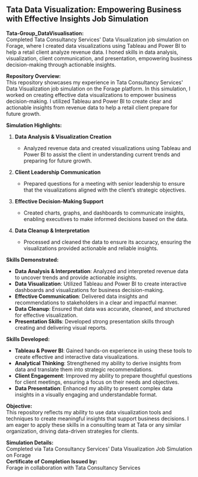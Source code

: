 ## Tata Data Visualization: Empowering Business with Effective Insights Job Simulation

**Tata-Group_DataVisualisation:** <br>
Completed Tata Consultancy Services' Data Visualization job simulation on Forage, where I created data visualizations using Tableau and Power BI to help a retail client analyze revenue data. I honed skills in data analysis, visualization, client communication, and presentation, empowering business decision-making through actionable insights.
  
**Repository Overview:**  
This repository showcases my experience in Tata Consultancy Services' Data Visualization job simulation on the Forage platform. In this simulation, I worked on creating effective data visualizations to empower business decision-making. I utilized Tableau and Power BI to create clear and actionable insights from revenue data to help a retail client prepare for future growth.

**Simulation Highlights:**

1. **Data Analysis & Visualization Creation**  
   - Analyzed revenue data and created visualizations using Tableau and Power BI to assist the client in understanding current trends and preparing for future growth.

2. **Client Leadership Communication**  
   - Prepared questions for a meeting with senior leadership to ensure that the visualizations aligned with the client’s strategic objectives.

3. **Effective Decision-Making Support**  
   - Created charts, graphs, and dashboards to communicate insights, enabling executives to make informed decisions based on the data.

4. **Data Cleanup & Interpretation**  
   - Processed and cleaned the data to ensure its accuracy, ensuring the visualizations provided actionable and reliable insights.

**Skills Demonstrated:**  
- **Data Analysis & Interpretation**: Analyzed and interpreted revenue data to uncover trends and provide actionable insights.
- **Data Visualization**: Utilized Tableau and Power BI to create interactive dashboards and visualizations for business decision-making.
- **Effective Communication**: Delivered data insights and recommendations to stakeholders in a clear and impactful manner.
- **Data Cleanup**: Ensured that data was accurate, cleaned, and structured for effective visualization.
- **Presentation Skills**: Developed strong presentation skills through creating and delivering visual reports.

**Skills Developed:**  
- **Tableau & Power BI**: Gained hands-on experience in using these tools to create effective and interactive data visualizations.
- **Analytical Thinking**: Strengthened my ability to derive insights from data and translate them into strategic recommendations.
- **Client Engagement**: Improved my ability to prepare thoughtful questions for client meetings, ensuring a focus on their needs and objectives.
- **Data Presentation**: Enhanced my ability to present complex data insights in a visually engaging and understandable format.

**Objective:**  
This repository reflects my ability to use data visualization tools and techniques to create meaningful insights that support business decisions. I am eager to apply these skills in a consulting team at Tata or any similar organization, driving data-driven strategies for clients.

**Simulation Details:**  
Completed via Tata Consultancy Services' Data Visualization Job Simulation on Forage  
**Certificate of Completion Issued by:**  
Forage in collaboration with Tata Consultancy Services
